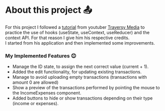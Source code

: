 # About this project :outbox_tray:  
For this project I followed a [tutorial](https://youtu.be/XuFDcZABiDQ) from youtuber [Traversy Media](https://www.youtube.com/@TraversyMedia) to practice the use of hooks (useState, useContext, useReducer) and the context API. For that reason I give him his respective credits.  
I started from his application and then implemented some improvements.
### My Implemented Features :blush:  
- Manage the ID state, to assign the next correct value (current + 1).
- Added the edit functionality, for updating existing transactions. 
- Manage to avoid uploading empty transactions (transactions with amount 0 are allowed)
- Show a preview of the transactions performed by pointing the mouse to the IncomeExpenses component.
- Added buttons to hide or show transactions depending on their type (income or expenses).

